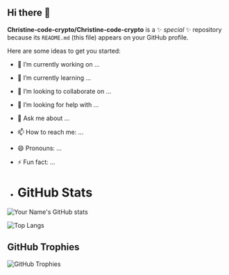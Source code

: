 ## Hi there 👋


**Christine-code-crypto/Christine-code-crypto** is a ✨ _special_ ✨ repository because its `README.md` (this file) appears on your GitHub profile.

Here are some ideas to get you started:

- 🔭 I’m currently working on ...
- 🌱 I’m currently learning ...
- 👯 I’m looking to collaborate on ...
- 🤔 I’m looking for help with ...
- 💬 Ask me about ...
- 📫 How to reach me: ...
- 😄 Pronouns: ...
- ⚡ Fun fact: ...

- # GitHub Stats

![Your Name's GitHub stats](https://github-readme-stats.vercel.app/api?username=Christine-code-crypto&show_icons=true&theme=radical)

![Top Langs](https://github-readme-stats.vercel.app/api/top-langs/?username=Christine-code-crypto&layout=compact&theme=radical)

## GitHub Trophies
![GitHub Trophies](https://github-profile-trophy.vercel.app/?username=Christine-code-crypto&theme=algolia&no-frame=true&no-bg=true&margin-w=4)




